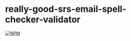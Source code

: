 # really-good-srs-email-spell-checker-validator
[![NPM](https://nodei.co/npm/really-good-srs-email-spell-checker-validator.png)](https://nodei.co/npm/really-good-srs-email-spell-checker-validator/)
